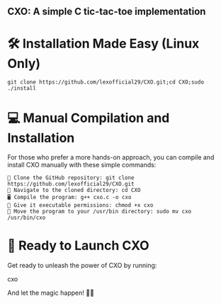 ## CXO: A simple C tic-tac-toe implementation

# 🛠️ Installation Made Easy (Linux Only)

`git clone https://github.com/lexofficial29/CXO.git;cd CXO;sudo ./install`

# 💻 Manual Compilation and Installation

For those who prefer a more hands-on approach, you can compile and install CXO manually with these simple commands:

    🔗 Clone the GitHub repository: git clone https://github.com/lexofficial29/CXO.git
    📂 Navigate to the cloned directory: cd CXO
    🖥️ Compile the program: g++ cxo.c -o cxo
    🤖 Give it executable permissions: chmod +x cxo
    🚀 Move the program to your /usr/bin directory: sudo mv cxo /usr/bin/cxo

# 🚀 Ready to Launch CXO

Get ready to unleash the power of CXO by running:

cxo

And let the magic happen! 🧙‍♂️
